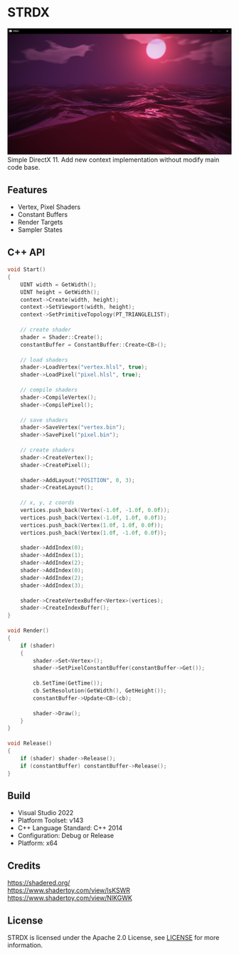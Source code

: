 # STRDX
![](strdx.png)
Simple DirectX 11. Add new context implementation without modify main code base.
## Features
- Vertex, Pixel Shaders
- Constant Buffers
- Render Targets
- Sampler States
## C++ API
```cpp
void Start()
{
    UINT width = GetWidth();
    UINT height = GetWidth();
    context->Create(width, height);
    context->SetViewport(width, height);
    context->SetPrimitiveTopology(PT_TRIANGLELIST);

    // create shader
    shader = Shader::Create();
    constantBuffer = ConstantBuffer::Create<CB>();

    // load shaders
    shader->LoadVertex("vertex.hlsl", true);
    shader->LoadPixel("pixel.hlsl", true);

    // compile shaders
    shader->CompileVertex();
    shader->CompilePixel();

    // save shaders
    shader->SaveVertex("vertex.bin");
    shader->SavePixel("pixel.bin");

    // create shaders
    shader->CreateVertex();
    shader->CreatePixel();

    shader->AddLayout("POSITION", 0, 3);
    shader->CreateLayout();

    // x, y, z coords
    vertices.push_back(Vertex(-1.0f, -1.0f, 0.0f));
    vertices.push_back(Vertex(-1.0f, 1.0f, 0.0f));
    vertices.push_back(Vertex(1.0f, 1.0f, 0.0f));
    vertices.push_back(Vertex(1.0f, -1.0f, 0.0f));

    shader->AddIndex(0);
    shader->AddIndex(1);
    shader->AddIndex(2);
    shader->AddIndex(0);
    shader->AddIndex(2);
    shader->AddIndex(3);

    shader->CreateVertexBuffer<Vertex>(vertices);
    shader->CreateIndexBuffer();
}

void Render()
{
    if (shader)
    {
        shader->Set<Vertex>();
        shader->SetPixelConstantBuffer(constantBuffer->Get());

        cb.SetTime(GetTime());
        cb.SetResolution(GetWidth(), GetHeight());
        constantBuffer->Update<CB>(cb);

        shader->Draw();
    }
}

void Release()
{
    if (shader) shader->Release();
    if (constantBuffer) constantBuffer->Release();
}
```
## Build
- Visual Studio 2022
- Platform Toolset: v143
- C++ Language Standard: C++ 2014
- Configuration: Debug or Release
- Platform: x64
## Credits
https://shadered.org/ \
https://www.shadertoy.com/view/lsKSWR \
https://www.shadertoy.com/view/NlKGWK
## License
STRDX is licensed under the Apache 2.0 License, see [LICENSE](/LICENSE) for more information.
